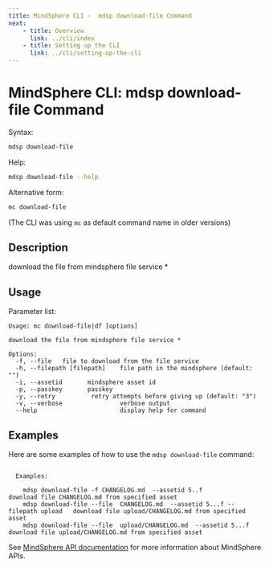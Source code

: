 ```yaml
---
title: MindSphere CLI -  mdsp download-file Command
next:
    - title: Overview
      link: ../cli/index
    - title: Setting up the CLI
      link: ../cli/setting-up-the-cli
---
```


# MindSphere CLI: mdsp download-file Command

Syntax:

```bash
mdsp download-file
```

Help:

```bash
mdsp download-file --help
```

Alternative form:

```bash
mc download-file
```

(The CLI was using `mc` as default command name in older versions)

## Description

download the file from mindsphere file service *

## Usage

Parameter list:

```text
Usage: mc download-file|df [options]

download the file from mindsphere file service *

Options:
  -f, --file   file to download from the file service
  -h, --filepath [filepath]    file path in the mindsphere (default: "")
  -i, --assetid       mindsphere asset id
  -p, --passkey       passkey
  -y, --retry          retry attempts before giving up (default: "3")
  -v, --verbose                verbose output
  --help                       display help for command

```

## Examples

Here are some examples of how to use the `mdsp download-file` command:

```text

  Examples:

    mdsp download-file -f CHANGELOG.md  --assetid 5..f  			 download file CHANGELOG.md from specified asset
    mdsp download-file --file  CHANGELOG.md  --assetid 5...f --filepath upload 	 download file upload/CHANGELOG.md from specified asset
    mdsp download-file --file  upload/CHANGELOG.md  --assetid 5...f 		 download file upload/CHANGELOG.md from specified asset

```

See [MindSphere API documentation](https://documentation.mindsphere.io/MindSphere/apis/index.html) for more information about MindSphere APIs.